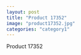 ```yaml
---
layout: post
title: "Product 17352"
image: "product17352.jpg"
categories: "category1"
---
```

Product 17352
